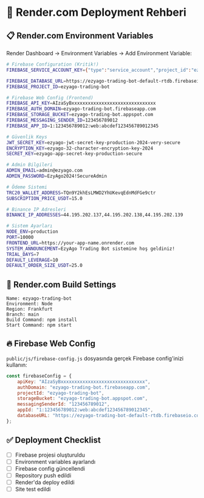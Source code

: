 # 🚀 Render.com Deployment Rehberi

## 📋 Render.com Environment Variables

Render Dashboard → Environment Variables → Add Environment Variable:

```bash
# Firebase Configuration (Kritik!)
FIREBASE_SERVICE_ACCOUNT_KEY={"type":"service_account","project_id":"ezyago-trading-bot","private_key_id":"abc123...","private_key":"-----BEGIN PRIVATE KEY-----\nMIIEvQIBADANBgkqhkiG9w0BAQEFAASCBKcwggSjAgEAAoIBAQC...\n-----END PRIVATE KEY-----\n","client_email":"firebase-adminsdk-xyz@ezyago-trading-bot.iam.gserviceaccount.com","client_id":"123456789012345678901","auth_uri":"https://accounts.google.com/o/oauth2/auth","token_uri":"https://oauth2.googleapis.com/token","auth_provider_x509_cert_url":"https://www.googleapis.com/oauth2/v1/certs","client_x509_cert_url":"https://www.googleapis.com/v1/metadata/x509/firebase-adminsdk-xyz%40ezyago-trading-bot.iam.gserviceaccount.com"}

FIREBASE_DATABASE_URL=https://ezyago-trading-bot-default-rtdb.firebaseio.com
FIREBASE_PROJECT_ID=ezyago-trading-bot

# Firebase Web Config (Frontend)
FIREBASE_API_KEY=AIzaSyBxxxxxxxxxxxxxxxxxxxxxxxxxxxxxxx
FIREBASE_AUTH_DOMAIN=ezyago-trading-bot.firebaseapp.com
FIREBASE_STORAGE_BUCKET=ezyago-trading-bot.appspot.com
FIREBASE_MESSAGING_SENDER_ID=123456789012
FIREBASE_APP_ID=1:123456789012:web:abcdef123456789012345

# Güvenlik Keys
JWT_SECRET_KEY=ezyago-jwt-secret-key-production-2024-very-secure
ENCRYPTION_KEY=ezyago-32-character-encryption-key-2024
SECRET_KEY=ezyago-app-secret-key-production-secure

# Admin Bilgileri
ADMIN_EMAIL=admin@ezyago.com
ADMIN_PASSWORD=EzyAgo2024!SecureAdmin

# Ödeme Sistemi
TRC20_WALLET_ADDRESS=TQn9Y2khEsLMWD2YhUKevqEdnMdFGe9ctr
SUBSCRIPTION_PRICE_USDT=15.0

# Binance IP Adresleri
BINANCE_IP_ADDRESSES=44.195.202.137,44.195.202.138,44.195.202.139

# Sistem Ayarları
NODE_ENV=production
PORT=10000
FRONTEND_URL=https://your-app-name.onrender.com
SYSTEM_ANNOUNCEMENT=EzyAgo Trading Bot sistemine hoş geldiniz!
TRIAL_DAYS=7
DEFAULT_LEVERAGE=10
DEFAULT_ORDER_SIZE_USDT=25.0
```

## 🔧 Render.com Build Settings

```
Name: ezyago-trading-bot
Environment: Node
Region: Frankfurt
Branch: main
Build Command: npm install
Start Command: npm start
```

## 🔥 Firebase Web Config

`public/js/firebase-config.js` dosyasında gerçek Firebase config'inizi kullanın:

```javascript
const firebaseConfig = {
    apiKey: "AIzaSyBxxxxxxxxxxxxxxxxxxxxxxxxxxxxxxx",
    authDomain: "ezyago-trading-bot.firebaseapp.com",
    projectId: "ezyago-trading-bot",
    storageBucket: "ezyago-trading-bot.appspot.com",
    messagingSenderId: "123456789012",
    appId: "1:123456789012:web:abcdef123456789012345",
    databaseURL: "https://ezyago-trading-bot-default-rtdb.firebaseio.com/"
};
```

## ✅ Deployment Checklist

- [ ] Firebase projesi oluşturuldu
- [ ] Environment variables ayarlandı
- [ ] Firebase config güncellendi
- [ ] Repository push edildi
- [ ] Render'da deploy edildi
- [ ] Site test edildi
